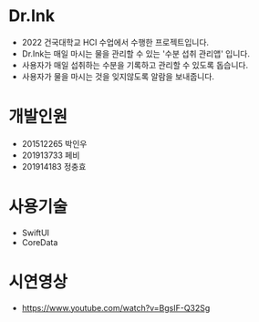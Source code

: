 # Dr.Ink

- 2022 건국대학교 HCI 수업에서 수행한 프로젝트입니다.
- Dr.Ink는 매일 마시는 물을 관리할 수 있는 '수분 섭취 관리앱' 입니다.
- 사용자가 매일 섭취하는 수분을 기록하고 관리할 수 있도록 돕습니다.
- 사용자가 물을 마시는 것을 잊지않도록 알람을 보내줍니다.

# 개발인원

- 201512265 박인우
- 201913733 페비
- 201914183 정충효

# 사용기술

- SwiftUI
- CoreData

# 시연영상

- https://www.youtube.com/watch?v=BgsIF-Q32Sg
